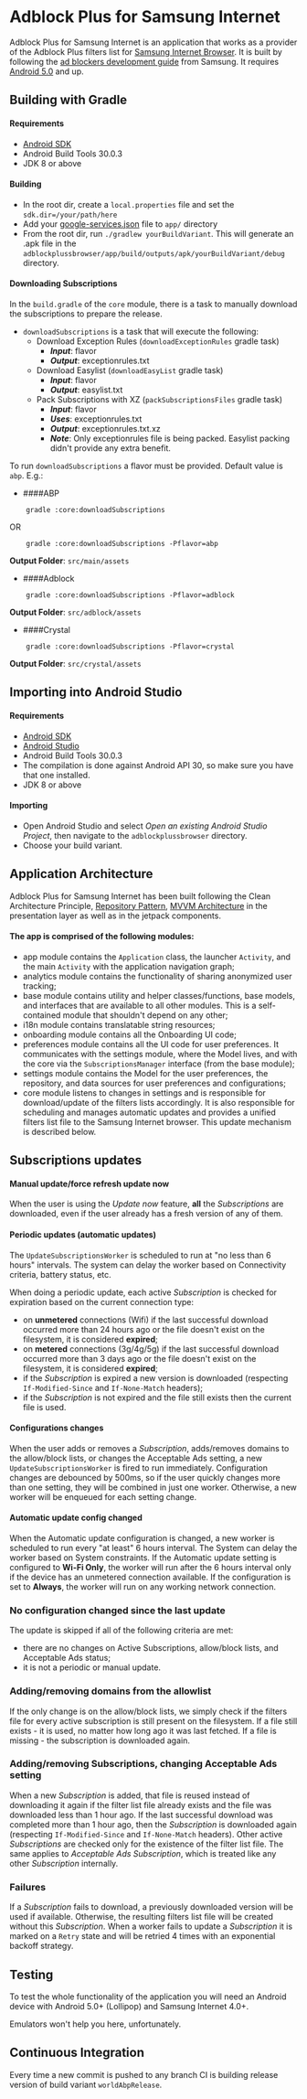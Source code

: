 Adblock Plus for Samsung Internet
=================================

Adblock Plus for Samsung Internet is an application that works as a provider of the Adblock Plus filters list for [Samsung Internet Browser][5]. It is built by following the [ad blockers development guide][6] from Samsung.
It requires [Android 5.0][9] and up.

Building with Gradle
--------------------

#### Requirements

- [Android SDK][2]
- Android Build Tools 30.0.3
- JDK 8 or above

#### Building

- In the root dir, create a `local.properties` file and set the `sdk.dir=/your/path/here`
- Add your [google-services.json][4] file to `app/` directory
- From the root dir, run `./gradlew yourBuildVariant`. This will generate an .apk file in the `adblockplussbrowser/app/build/outputs/apk/yourBuildVariant/debug` directory.

#### Downloading Subscriptions
In the `build.gradle` of the `core` module, there is a task to manually download the subscriptions to prepare the release.

- `downloadSubscriptions` is a task that will execute the following:
  - Download Exception Rules (`downloadExceptionRules` gradle task)
    - **_Input_**: flavor
    - **_Output_**: exceptionrules.txt
  - Download Easylist (`downloadEasyList` gradle task)
    - **_Input_**: flavor
    - **_Output_**: easylist.txt
  - Pack Subscriptions with XZ (`packSubscriptionsFiles` gradle task)
    - **_Input_**: flavor
    - **_Uses_**: exceptionrules.txt 
    - **_Output_**: exceptionrules.txt.xz
    - **_Note_**: Only exceptionrules file is being packed. Easylist packing didn't provide any extra benefit.

To run `downloadSubscriptions` a flavor must be provided. Default value is `abp`. E.g.:
- ####ABP
```
    gradle :core:downloadSubscriptions
```
OR
```
    gradle :core:downloadSubscriptions -Pflavor=abp
```

**Output Folder**: `src/main/assets`

- ####Adblock
```
    gradle :core:downloadSubscriptions -Pflavor=adblock
```
**Output Folder**: `src/adblock/assets`
- ####Crystal
```
    gradle :core:downloadSubscriptions -Pflavor=crystal
```
**Output Folder**: `src/crystal/assets`


Importing into Android Studio
-----------------------------

#### Requirements

- [Android SDK][2]
- [Android Studio][3]
- Android Build Tools 30.0.3
- The compilation is done against Android API 30, so make sure you have that one
  installed.
- JDK 8 or above

#### Importing

- Open Android Studio and select *Open an existing Android Studio Project*, then navigate to the `adblockplussbrowser` directory. 
- Choose your build variant.

Application Architecture
------------------------
Adblock Plus for Samsung Internet has been built following the Clean Architecture Principle, [Repository Pattern][7], [MVVM Architecture][8] in the presentation layer as well as in the jetpack components.

#### The app is comprised of the following modules:
- app module contains the `Application` class, the launcher `Activity`, and the main `Activity` with the application navigation graph;
- analytics module contains the functionality of sharing anonymized user tracking;
- base module contains utility and helper classes/functions, base models, and interfaces that are available to all other modules. This is a self-contained module that shouldn't depend on any other;
- i18n module contains translatable string resources;
- onboarding module contains all the Onboarding UI code;
- preferences module contains all the UI code for user preferences. It communicates with the settings module, where the Model lives, and with the core via the `SubscriptionsManager` interface (from the base module);
- settings module contains the Model for the user preferences, the repository, and data sources for user preferences and configurations;
- core module listens to changes in settings and is responsible for download/update of the filters lists accordingly. It is also responsible for scheduling and manages automatic updates and provides a unified filters list file to the Samsung Internet browser. This update mechanism is described below.

Subscriptions updates
---------------------

#### Manual update/force refresh update now
When the user is using the _Update now_ feature, **all** the _Subscriptions_ are downloaded, even if the user already has a fresh version of any of them.

#### Periodic updates (automatic updates)
The `UpdateSubscriptionsWorker` is scheduled to run at "no less than 6 hours" intervals. The system can delay the worker based on Connectivity criteria, battery status, etc.

When doing a periodic update, each active _Subscription_ is checked for expiration based on the current connection type:
- on **unmetered** connections (Wifi) if the last successful download occurred more than 24 hours ago or the file doesn't exist on the filesystem, it is considered **expired**;
- on **metered** connections (3g/4g/5g) if the last successful download occurred more than 3 days ago or the file doesn't exist on the filesystem, it is considered **expired**;
- if the _Subscription_ is expired a new version is downloaded (respecting `If-Modified-Since` and `If-None-Match` headers);
- if the _Subscription_ is not expired and the file still exists then the current file is used.

#### Configurations changes
When the user adds or removes a _Subscription_, adds/removes domains to the allow/block lists, or changes the Acceptable Ads setting, a new `UpdateSubscriptionsWorker` is fired to run immediately.
Configuration changes are debounced by 500ms, so if the user quickly changes more than one setting, they will be combined in just one worker. Otherwise, a new worker will be enqueued for each setting change.

#### Automatic update config changed
When the Automatic update configuration is changed, a new worker is scheduled to run every "at least" 6 hours interval. The System can delay the worker based on System constraints.
If the Automatic update setting is configured to **Wi-Fi Only**, the worker will run after the 6 hours interval only if the device has an unmetered connection available. If the configuration is set to **Always**, the worker will run on any working network connection.

### No configuration changed since the last update
The update is skipped if all of the following criteria are met:
- there are no changes on Active Subscriptions, allow/block lists, and Acceptable Ads status;
- it is not a periodic or manual update.

### Adding/removing domains from the allowlist
If the only change is on the allow/block lists, we simply check if the filters file for every active subscription is still present on the filesystem. If a file still exists - it is used, no matter how long ago it was last fetched. If a file is missing - the subscription is downloaded again.

### Adding/removing Subscriptions, changing Acceptable Ads setting
When a new _Subscription_ is added, that file is reused instead of downloading it again if the filter list file already exists and the file was downloaded less than 1 hour ago. If the last successful download was completed more than 1 hour ago, then the _Subscription_ is downloaded again (respecting `If-Modified-Since` and `If-None-Match` headers).
Other active _Subscriptions_ are checked only for the existence of the filter list file. The same applies to _Acceptable Ads Subscription_, which is treated like any other _Subscription_ internally.

### Failures
If a _Subscription_ fails to download, a previously downloaded version will be used if available. Otherwise, the resulting filters list file will be created without this _Subscription_.
When a worker fails to update a _Subscription_ it is marked on a `Retry` state and will be retried 4 times with an exponential backoff strategy.

Testing
-------
To test the whole functionality of the application you will need an Android device with Android 5.0+ (Lollipop) and Samsung Internet 4.0+.

Emulators won't help you here, unfortunately.

Continuous Integration
----------------------
Every time a new commit is pushed to any branch CI is building release version of build variant `worldAbpRelease`.

[1]: https://developer.samsung.com/internet/android/adblockers-guide.html
[2]: https://developer.android.com/studio/command-line/sdkmanager
[3]: https://developer.android.com/studio/index.html
[4]: https://developers.google.com/android/guides/google-services-plugin#adding_the_json_file
[5]: https://play.google.com/store/apps/details?id=com.sec.android.app.sbrowser
[6]: https://developer.samsung.com/internet/android/adblockers-guide.html
[7]: https://developer.android.com/topic/libraries/architecture/images/final-architecture.png
[8]: https://developer.android.com/topic/libraries/architecture/viewmodel
[9]: https://www.android.com/versions/lollipop-5-0/
